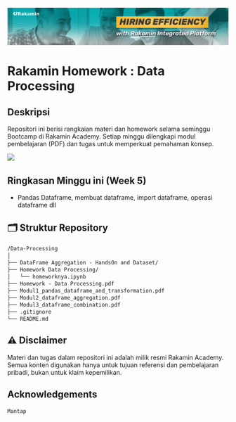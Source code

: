 [![banner1](rakaminacademy_cover.jpg)](https://www.rakamin.com/)

# Rakamin Homework : Data Processing

## Deskripsi

Repositori ini berisi rangkaian materi dan homework selama seminggu Bootcamp di Rakamin Academy. Setiap minggu dilengkapi modul pembelajaran (PDF) dan tugas untuk memperkuat pemahaman konsep.

<img src="https://user-images.githubusercontent.com/74038190/212284100-561aa473-3905-4a80-b561-0d28506553ee.gif" width="900">

## Ringkasan Minggu ini (Week 5)
- Pandas Dataframe, membuat dataframe, import dataframe, operasi dataframe dll

## 🗂️ Struktur Repository

```
/Data-Processing
│
├── DataFrame Aggregation - HandsOn and Dataset/            
├── Homework Data Processing/                              
│   └── homeworknya.ipynb                                   
├── Homework - Data Processing.pdf
├── Modul1_pandas_dataframe_and_transformation.pdf
├── Modul2_dataframe_aggregation.pdf
├── Modul3_dataframe_combination.pdf
├── .gitignore
└── README.md  
```

## ⚠️ Disclaimer

Materi dan tugas dalam repositori ini adalah milik resmi Rakamin Academy. Semua konten digunakan hanya untuk tujuan referensi dan pembelajaran pribadi, bukan untuk klaim kepemilikan.

## Acknowledgements

```
Mantap
```